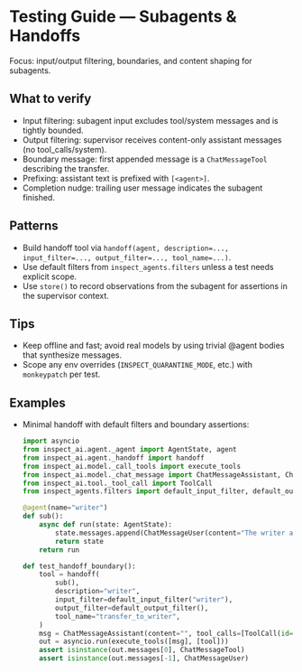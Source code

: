 # Testing Guide — Subagents & Handoffs

Focus: input/output filtering, boundaries, and content shaping for subagents.

## What to verify
- Input filtering: subagent input excludes tool/system messages and is tightly bounded.
- Output filtering: supervisor receives content-only assistant messages (no tool_calls/system).
- Boundary message: first appended message is a `ChatMessageTool` describing the transfer.
- Prefixing: assistant text is prefixed with `[<agent>]`.
- Completion nudge: trailing user message indicates the subagent finished.

## Patterns
- Build handoff tool via `handoff(agent, description=..., input_filter=..., output_filter=..., tool_name=...)`.
- Use default filters from `inspect_agents.filters` unless a test needs explicit scope.
- Use `store()` to record observations from the subagent for assertions in the supervisor context.

## Tips
- Keep offline and fast; avoid real models by using trivial @agent bodies that synthesize messages.
- Scope any env overrides (`INSPECT_QUARANTINE_MODE`, etc.) with `monkeypatch` per test.

## Examples
- Minimal handoff with default filters and boundary assertions:
  ```python
  import asyncio
  from inspect_ai.agent._agent import AgentState, agent
  from inspect_ai.agent._handoff import handoff
  from inspect_ai.model._call_tools import execute_tools
  from inspect_ai.model._chat_message import ChatMessageAssistant, ChatMessageTool, ChatMessageUser
  from inspect_ai.tool._tool_call import ToolCall
  from inspect_agents.filters import default_input_filter, default_output_filter

  @agent(name="writer")
  def sub():
      async def run(state: AgentState):
          state.messages.append(ChatMessageUser(content="The writer agent has completed its work."))
          return state
      return run

  def test_handoff_boundary():
      tool = handoff(
          sub(),
          description="writer",
          input_filter=default_input_filter("writer"),
          output_filter=default_output_filter(),
          tool_name="transfer_to_writer",
      )
      msg = ChatMessageAssistant(content="", tool_calls=[ToolCall(id="1", function="transfer_to_writer", arguments={})])
      out = asyncio.run(execute_tools([msg], [tool]))
      assert isinstance(out.messages[0], ChatMessageTool)
      assert isinstance(out.messages[-1], ChatMessageUser)
  ```
